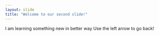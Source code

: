 ```yaml
---
layout: slide
title: "Welcome to our second slide!"
---
```

I am learning something new in better way
Use the left arrow to go back!
